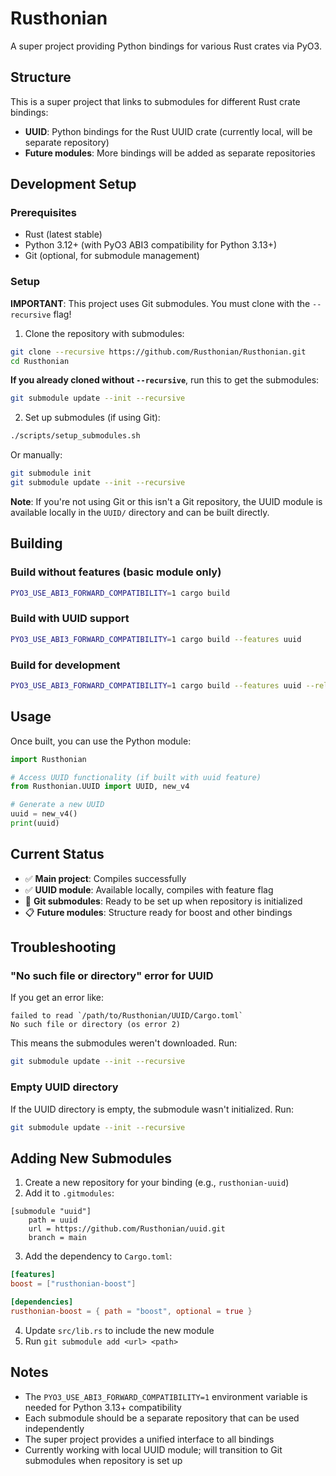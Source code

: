 # Rusthonian

A super project providing Python bindings for various Rust crates via PyO3.

## Structure

This is a super project that links to submodules for different Rust crate bindings:

- **UUID**: Python bindings for the Rust UUID crate (currently local, will be separate repository)
- **Future modules**: More bindings will be added as separate repositories

## Development Setup

### Prerequisites

- Rust (latest stable)
- Python 3.12+ (with PyO3 ABI3 compatibility for Python 3.13+)
- Git (optional, for submodule management)

### Setup

**IMPORTANT**: This project uses Git submodules. You must clone with the `--recursive` flag!

1. Clone the repository with submodules:
```bash
git clone --recursive https://github.com/Rusthonian/Rusthonian.git
cd Rusthonian
```

**If you already cloned without `--recursive`**, run this to get the submodules:
```bash
git submodule update --init --recursive
```

2. Set up submodules (if using Git):
```bash
./scripts/setup_submodules.sh
```

Or manually:
```bash
git submodule init
git submodule update --init --recursive
```

**Note**: If you're not using Git or this isn't a Git repository, the UUID module is available locally in the `UUID/` directory and can be built directly.

## Building

### Build without features (basic module only)
```bash
PYO3_USE_ABI3_FORWARD_COMPATIBILITY=1 cargo build
```

### Build with UUID support
```bash
PYO3_USE_ABI3_FORWARD_COMPATIBILITY=1 cargo build --features uuid
```

### Build for development
```bash
PYO3_USE_ABI3_FORWARD_COMPATIBILITY=1 cargo build --features uuid --release
```

## Usage

Once built, you can use the Python module:

```python
import Rusthonian

# Access UUID functionality (if built with uuid feature)
from Rusthonian.UUID import UUID, new_v4

# Generate a new UUID
uuid = new_v4()
print(uuid)
```

## Current Status

- ✅ **Main project**: Compiles successfully
- ✅ **UUID module**: Available locally, compiles with feature flag
- 🔄 **Git submodules**: Ready to be set up when repository is initialized
- 📋 **Future modules**: Structure ready for boost and other bindings

## Troubleshooting

### "No such file or directory" error for UUID
If you get an error like:
```
failed to read `/path/to/Rusthonian/UUID/Cargo.toml`
No such file or directory (os error 2)
```

This means the submodules weren't downloaded. Run:
```bash
git submodule update --init --recursive
```

### Empty UUID directory
If the UUID directory is empty, the submodule wasn't initialized. Run:
```bash
git submodule update --init --recursive
```

## Adding New Submodules

1. Create a new repository for your binding (e.g., `rusthonian-uuid`)
2. Add it to `.gitmodules`:
```
[submodule "uuid"]
    path = uuid
    url = https://github.com/Rusthonian/uuid.git
    branch = main
```
3. Add the dependency to `Cargo.toml`:
```toml
[features]
boost = ["rusthonian-boost"]

[dependencies]
rusthonian-boost = { path = "boost", optional = true }
```
4. Update `src/lib.rs` to include the new module
5. Run `git submodule add <url> <path>`

## Notes

- The `PYO3_USE_ABI3_FORWARD_COMPATIBILITY=1` environment variable is needed for Python 3.13+ compatibility
- Each submodule should be a separate repository that can be used independently
- The super project provides a unified interface to all bindings
- Currently working with local UUID module; will transition to Git submodules when repository is set up
